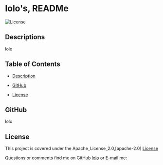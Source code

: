 # lolo's, READMe
  
  ![License](https://img.shields.io/badge/License-Apache_License_2.0,[apache-2.0]-blue.svg)
  
  ## Descriptions
  lolo
  
  ## Table of Contents
  * [Description](#description)
  * [GitHub](#github)
  
  
  
  
  * [License](#license)
  
  ## GitHub
  lolo
  
  

  
  
  
  
  
  
  ## License 
  This project is covered under the Apache_License_2.0,[apache-2.0] [License](https://choosealicense.com/licenses/Apache_License_2.0,[apache-2.0])
  
  Questions or comments find me on GitHub [lolo](https://github.com/lolo)  or E-mail me: 
  
  